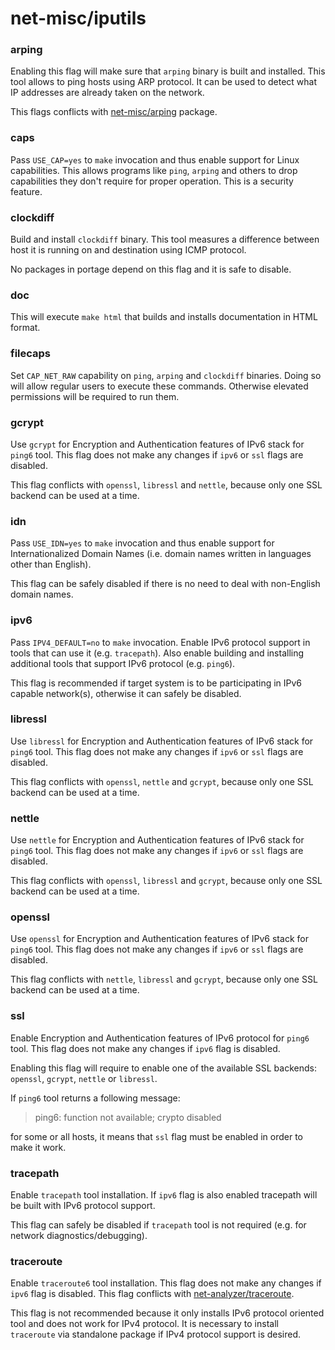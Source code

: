# net-misc/iputils
### arping
Enabling this flag will make sure that `arping` binary is built and installed. This tool allows to ping hosts using ARP protocol. It can be used to detect what IP addresses are already taken on the network.

This flags conflicts with [net-misc/arping](arping.md) package.

### caps
Pass `USE_CAP=yes` to `make` invocation and thus enable support for Linux capabilities. This allows programs like `ping`, `arping` and others to drop capabilities they don't require for proper operation. This is a security feature.

### clockdiff
Build and install `clockdiff` binary. This tool measures a difference between host it is running on and destination using ICMP protocol.

No packages in portage depend on this flag and it is safe to disable.

### doc
This will execute `make html` that builds and installs documentation in HTML format.

### filecaps
Set `CAP_NET_RAW` capability on `ping`, `arping` and `clockdiff` binaries. Doing so will allow regular users to execute these commands. Otherwise elevated permissions will be required to run them.

### gcrypt
Use `gcrypt` for Encryption and Authentication features of IPv6 stack for `ping6` tool. This flag does not make any changes if `ipv6` or `ssl` flags are disabled.

This flag conflicts with `openssl`, `libressl` and `nettle`, because only one SSL backend can be used at a time.

### idn
Pass `USE_IDN=yes` to `make` invocation and thus enable support for Internationalized Domain Names (i.e. domain names written in languages other than English).

This flag can be safely disabled if there is no need to deal with non-English domain names.

### ipv6
Pass `IPV4_DEFAULT=no` to `make` invocation. Enable IPv6 protocol support in tools that can use it (e.g. `tracepath`). Also enable building and installing additional tools that support IPv6 protocol (e.g. `ping6`).

This flag is recommended if target system is to be participating in IPv6 capable network(s), otherwise it can safely be disabled.

### libressl
Use `libressl` for Encryption and Authentication features of IPv6 stack for `ping6` tool. This flag does not make any changes if `ipv6` or `ssl` flags are disabled.

This flag conflicts with `openssl`, `nettle` and `gcrypt`, because only one SSL backend can be used at a time.

### nettle
Use `nettle` for Encryption and Authentication features of IPv6 stack for `ping6` tool. This flag does not make any changes if `ipv6` or `ssl` flags are disabled.

This flag conflicts with `openssl`, `libressl` and `gcrypt`, because only one SSL backend can be used at a time.

### openssl
Use `openssl` for Encryption and Authentication features of IPv6 stack for `ping6` tool. This flag does not make any changes if `ipv6` or `ssl` flags are disabled.

This flag conflicts with `nettle`, `libressl` and `gcrypt`, because only one SSL backend can be used at a time.

### ssl
Enable Encryption and Authentication features of IPv6 protocol for `ping6` tool. This flag does not make any changes if `ipv6` flag is disabled.

Enabling this flag will require to enable one of the available SSL backends: `openssl`, `gcrypt`, `nettle` or `libressl`.

If `ping6` tool returns a following message:

> ping6: function not available; crypto disabled

for some or all hosts, it means that `ssl` flag must be enabled in order to make it work.

### tracepath
Enable `tracepath` tool installation. If `ipv6` flag is also enabled tracepath will be built with IPv6 protocol support.

This flag can safely be disabled if `tracepath` tool is not required (e.g. for network diagnostics/debugging).

### traceroute
Enable `traceroute6` tool installation. This flag does not make any changes if `ipv6` flag is disabled. This flag conflicts with [net-analyzer/traceroute](../../net-analyzer/traceroute.md).

This flag is not recommended because it only installs IPv6 protocol oriented tool and does not work for IPv4 protocol. It is necessary to install `traceroute` via standalone package if IPv4 protocol support is desired.
